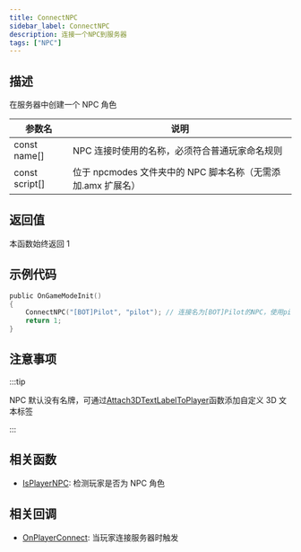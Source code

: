 ```yaml
---
title: ConnectNPC
sidebar_label: ConnectNPC
description: 连接一个NPC到服务器
tags: ["NPC"]
---
```


## 描述

在服务器中创建一个 NPC 角色

| 参数名         | 说明                                                         |
| -------------- | ------------------------------------------------------------ |
| const name[]   | NPC 连接时使用的名称，必须符合普通玩家命名规则               |
| const script[] | 位于 npcmodes 文件夹中的 NPC 脚本名称（无需添加.amx 扩展名） |

## 返回值

本函数始终返回 1

## 示例代码

```c
public OnGameModeInit()
{
    ConnectNPC("[BOT]Pilot", "pilot"); // 连接名为[BOT]Pilot的NPC，使用pilot脚本
    return 1;
}
```

## 注意事项

:::tip

NPC 默认没有名牌，可通过[Attach3DTextLabelToPlayer](Attach3DTextLabelToPlayer)函数添加自定义 3D 文本标签

:::

## 相关函数

- [IsPlayerNPC](IsPlayerNPC): 检测玩家是否为 NPC 角色

## 相关回调

- [OnPlayerConnect](../callbacks/OnPlayerConnect): 当玩家连接服务器时触发

